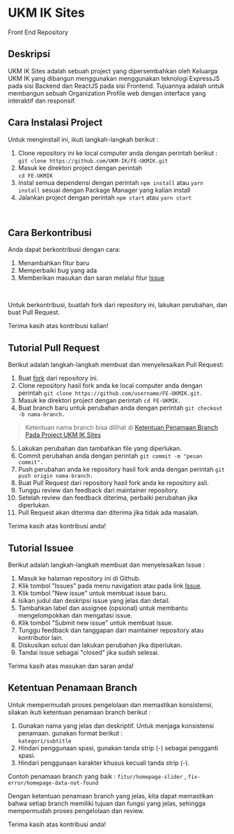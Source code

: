 # UKM IK Sites

Front End Repository
<br />
## Deskripsi
UKM IK Sites adalah sebuah project yang dipersembahkan oleh Keluarga UKM IK yang dibangun menggunakan menggunakan teknologi ExpressJS pada sisi Backend dan ReactJS pada sisi Frontend. Tujuannya adalah untuk membangun sebuah Organization Profile web dengan interface yang interaktif dan responsif.
 <br />
## Cara Instalasi Project
Untuk menginstall ini, ikuti langkah-langkah berikut :
<br />
1.  Clone repository ini ke local computer anda
    dengan perintah berikut : 
    <br />
    ```git clone https://github.com/UKM-IK/FE-UKMIK.git```
2.  Masuk ke direktori project dengan perintah
    <br />
    `cd FE-UKMIK`
3.  Instal semua dependensi dengan perintah `npm
    install` atau `yarn install` sesuai dengan Package Manager yang kalian install
4.  Jalankan project dengan perintah `npm start` atau `yarn start`
<br />

## Cara Berkontribusi
Anda dapat berkontribusi dengan cara:

1. Menambahkan fitur baru
2. Memperbaiki bug yang ada
3. Memberikan masukan dan saran melalui fitur [Issue](https://github.com/UKM-IK/FE-UKMIK/issues)
<br />

Untuk berkontribusi, buatlah fork dari repository ini, lakukan perubahan, dan buat Pull Request.

Terima kasih atas kontribusi kalian!

## Tutorial Pull Request
Berikut adalah langkah-langkah membuat dan menyelesaikan Pull Request:

1. Buat [fork](https://docs.github.com/en/github/getting-started-with-github/fork-a-repo) dari repository ini.
2. Clone repository hasil fork anda ke local computer anda dengan perintah `git clone https://github.com/username/FE-UKMIK.git.`
3. Masuk ke direktori project dengan perintah `cd FE-UKMIK.`
4. Buat branch baru untuk perubahan anda dengan perintah `git checkout -b nama-branch.` <br />
> Ketentuan nama branch bisa dilihat di [Ketentuan Penamaan Branch Pada Project UKM IK Sites](#ketentuan-penamaan-branch)
5. Lakukan perubahan dan tambahkan file yang diperlukan.
6. Commit perubahan anda dengan perintah `git commit -m "pesan commit".`
7. Push perubahan anda ke repository hasil fork anda dengan perintah `git push origin nama-branch.`
8. Buat Pull Request dari repository hasil fork anda ke repository asli.
9. Tunggu review dan feedback dari maintainer repository.
10. Setelah review dan feedback diterima, perbaiki perubahan jika diperlukan.
11. Pull Request akan diterima dan diterima jika tidak ada masalah.

Terima kasih atas kontribusi anda!

## Tutorial Issuee
Berikut adalah langkah-langkah membuat dan menyelesaikan Issue :

1. Masuk ke halaman repository ini di Github.
2. Klik tombol "Issues" pada menu navigation atau pada link [Issue](https://github.com/UKM-IK/FE-UKMIK/issues).
3. Klik tombol "New issue" untuk membuat issue baru.
4. Isikan judul dan deskripsi issue yang jelas dan detail.
5. Tambahkan label dan assignee (opsional) untuk membantu mengelompokkan dan mengatasi issue.
6. Klik tombol "Submit new issue" untuk membuat issue.
7. Tunggu feedback dan tanggapan dari maintainer repository atau kontributor lain.
8. Diskusikan solusi dan lakukan perubahan jika diperlukan.
9. Tandai issue sebagai "closed" jika sudah selesai.

Terima kasih atas masukan dan saran anda!

## Ketentuan Penamaan Branch
Untuk mempermudah proses pengelolaan dan memastikan konsistensi, silakan ikuti ketentuan penamaan branch berikut :

1. Gunakan nama yang jelas dan deskriptif. Untuk menjaga konsistensi penamaan. gunakan format berikut : <br /> `kategori/subtitle`
2. Hindari penggunaan spasi, gunakan tanda strip (-) sebagai pengganti spasi.
3. Hindari penggunaan karakter khusus kecuali tanda strip (-).

Contoh penamaan branch yang baik :
`fitur/homepage-slider` , `fix-error/homepage-data-not-found`

Dengan ketentuan penamaan branch yang jelas, kita dapat memastikan bahwa setiap branch memiliki tujuan dan fungsi yang jelas, sehingga mempermudah proses pengelolaan dan review.

Terima kasih atas kontribusi anda!

